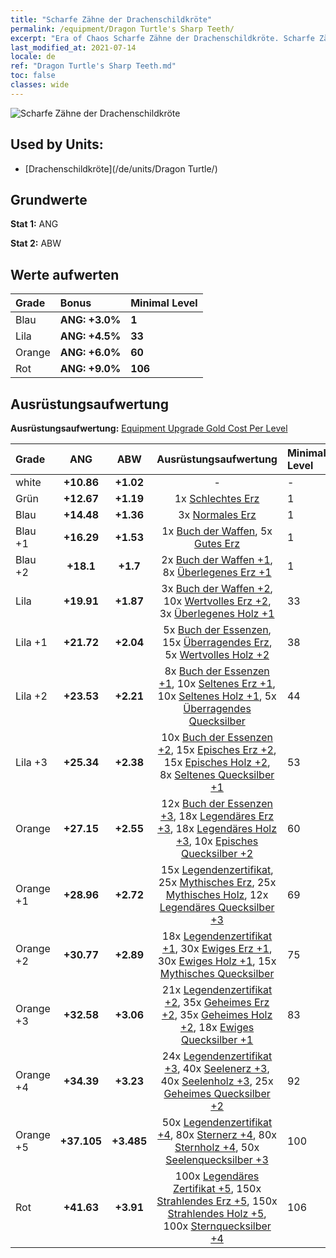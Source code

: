 ```yaml
---
title: "Scharfe Zähne der Drachenschildkröte"
permalink: /equipment/Dragon Turtle's Sharp Teeth/
excerpt: "Era of Chaos Scharfe Zähne der Drachenschildkröte. Scharfe Zähne der Drachenschildkröte"
last_modified_at: 2021-07-14
locale: de
ref: "Dragon Turtle's Sharp Teeth.md"
toc: false
classes: wide
---
```


  ![Scharfe Zähne der Drachenschildkröte](/images/e/e_99061.png)

## Used by Units:

* [Drachenschildkröte](/de/units/Dragon Turtle/) 


## Grundwerte
 **Stat 1:** ANG

 **Stat 2:** ABW

## Werte aufwerten

  |     Grade    |   Bonus | Minimal Level | 
  |:-------------|:--------|:--------------| 
  | Blau | **ANG: +3.0%** | **1** | 
  | Lila | **ANG: +4.5%** | **33** | 
  | Orange | **ANG: +6.0%** | **60** | 
  | Rot | **ANG: +9.0%** | **106** | 


## Ausrüstungsaufwertung
 **Ausrüstungsaufwertung:** [Equipment Upgrade Gold Cost Per Level](/equipment/EquipmentUpgradeCostPerLevel/) 

  |          Grade      | ANG | ABW | Ausrüstungsaufwertung | Minimal Level |
  |:--------------------|:---------:|:---------:|:----------------:|:--------------|
  | white | **+10.86** | **+1.02** | - | - |
  | Grün | **+12.67** | **+1.19** | 1x [Schlechtes Erz](/ItemsDE/mat_1/) | 1 |
  | Blau | **+14.48** | **+1.36** | 3x [Normales Erz](/ItemsDE/mat_6/) | 1 |
  | Blau +1 | **+16.29** | **+1.53** | 1x [Buch der Waffen](/ItemsDE/mat_18/), 5x [Gutes Erz](/ItemsDE/mat_12/) | 1 |
  | Blau +2 | **+18.1** | **+1.7** | 2x [Buch der Waffen +1](/ItemsDE/mat_25/), 8x [Überlegenes Erz +1](/ItemsDE/mat_19/) | 1 |
  | Lila | **+19.91** | **+1.87** | 3x [Buch der Waffen +2](/ItemsDE/mat_32/), 10x [Wertvolles Erz +2](/ItemsDE/mat_26/), 3x [Überlegenes Holz +1](/ItemsDE/mat_20/) | 33 |
  | Lila +1 | **+21.72** | **+2.04** | 5x [Buch der Essenzen](/ItemsDE/mat_39/), 15x [Überragendes Erz](/ItemsDE/mat_33/), 5x [Wertvolles Holz +2](/ItemsDE/mat_27/) | 38 |
  | Lila +2 | **+23.53** | **+2.21** | 8x [Buch der Essenzen +1](/ItemsDE/mat_46/), 10x [Seltenes Erz +1](/ItemsDE/mat_40/), 10x [Seltenes Holz +1](/ItemsDE/mat_41/), 5x [Überragendes Quecksilber](/ItemsDE/mat_35/) | 44 |
  | Lila +3 | **+25.34** | **+2.38** | 10x [Buch der Essenzen +2](/ItemsDE/mat_53/), 15x [Episches Erz +2](/ItemsDE/mat_47/), 15x [Episches Holz +2](/ItemsDE/mat_48/), 8x [Seltenes Quecksilber +1](/ItemsDE/mat_42/) | 53 |
  | Orange | **+27.15** | **+2.55** | 12x [Buch der Essenzen +3](/ItemsDE/mat_60/), 18x [Legendäres Erz +3](/ItemsDE/mat_54/), 18x [Legendäres Holz +3](/ItemsDE/mat_55/), 10x [Episches Quecksilber +2](/ItemsDE/mat_49/) | 60 |
  | Orange +1 | **+28.96** | **+2.72** | 15x [Legendenzertifikat](/ItemsDE/mat_67/), 25x [Mythisches Erz](/ItemsDE/mat_61/), 25x [Mythisches Holz](/ItemsDE/mat_62/), 12x [Legendäres Quecksilber +3](/ItemsDE/mat_56/) | 69 |
  | Orange +2 | **+30.77** | **+2.89** | 18x [Legendenzertifikat +1](/ItemsDE/mat_74/), 30x [Ewiges Erz +1](/ItemsDE/mat_68/), 30x [Ewiges Holz +1](/ItemsDE/mat_69/), 15x [Mythisches Quecksilber](/ItemsDE/mat_63/) | 75 |
  | Orange +3 | **+32.58** | **+3.06** | 21x [Legendenzertifikat +2](/ItemsDE/mat_81/), 35x [Geheimes Erz +2](/ItemsDE/mat_75/), 35x [Geheimes Holz +2](/ItemsDE/mat_76/), 18x [Ewiges Quecksilber +1](/ItemsDE/mat_70/) | 83 |
  | Orange +4 | **+34.39** | **+3.23** | 24x [Legendenzertifikat +3](/ItemsDE/mat_88/), 40x [Seelenerz +3](/ItemsDE/mat_82/), 40x [Seelenholz +3](/ItemsDE/mat_83/), 25x [Geheimes Quecksilber +2](/ItemsDE/mat_77/) | 92 |
  | Orange +5 | **+37.105** | **+3.485** | 50x [Legendenzertifikat +4](/ItemsDE/mat_95/), 80x [Sternerz +4](/ItemsDE/mat_89/), 80x [Sternholz +4](/ItemsDE/mat_90/), 50x [Seelenquecksilber +3](/ItemsDE/mat_84/) | 100 |
  | Rot | **+41.63** | **+3.91** | 100x [Legendäres Zertifikat +5](/ItemsDE/mat_102/), 150x [Strahlendes Erz +5](/ItemsDE/mat_96/), 150x [Strahlendes Holz +5](/ItemsDE/mat_97/), 100x [Sternquecksilber +4](/ItemsDE/mat_91/) | 106 |

